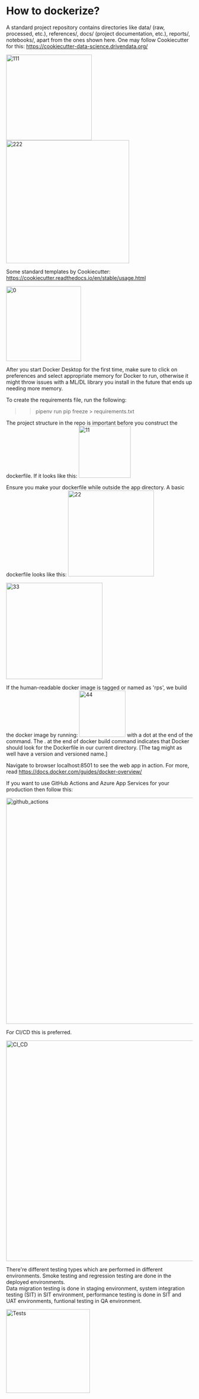 # How to dockerize?

A standard project repository contains directories like data/ (raw, processed, etc.), references/, docs/ (project documentation, etc.), reports/, notebooks/, apart from the ones shown here. One may follow Cookiecutter for this: https://cookiecutter-data-science.drivendata.org/

<img width="231" alt="111" src="https://github.com/user-attachments/assets/96d8c4aa-1b7d-499b-953d-3d5523c254eb" />

<img width="332" alt="222" src="https://github.com/user-attachments/assets/77faef2a-c8a7-40a8-bfd1-ad9c72f0a1a0" />


Some standard templates by Cookiecutter: https://cookiecutter.readthedocs.io/en/stable/usage.html


<img width="202" alt="0" src="https://github.com/user-attachments/assets/52e56065-16b7-48d7-b52b-92c3a4191beb">

After you start Docker Desktop for the first time, make sure to click on preferences and select appropriate memory for Docker to run, otherwise it might throw issues with a ML/DL library you install in the future that ends up needing more memory. 

To create the requirements file, run the following:

>> pipenv run pip freeze > requirements.txt

The project structure in the repo is important before you construct the dockerfile. If it looks like this:
<img width="140" alt="11" src="https://github.com/user-attachments/assets/0da0f269-a204-41c5-9c80-c289d1cec837">

Ensure you make your dockerfile while outside the app directory. A basic dockerfile looks like this:
<img width="232" alt="22" src="https://github.com/user-attachments/assets/42f8a3f7-7dfd-40d9-ac37-edca36ff80fb">

<img width="260" alt="33" src="https://github.com/user-attachments/assets/c84be373-052a-400c-bbd3-9f07141b987e">

If the human-readable docker image is tagged or named as 'rps', we build the docker image by running:
<img width="125" alt="44" src="https://github.com/user-attachments/assets/835ae4a8-3e7b-426a-859c-deee9595fd2f">
with a dot at the end of the command. 
The . at the end of docker build command indicates that Docker should look for the Dockerfile in our current directory.
[The tag might as well have a version and versioned name.]


Navigate to browser localhost:8501 to see the web app in action. 
For more, read <https://docs.docker.com/guides/docker-overview/>

If you want to use GitHub Actions and Azure App Services for your production then follow this:

<img width="610" alt="github_actions" src="https://github.com/user-attachments/assets/12947465-789f-4061-9d4b-6eb57d3b1250">

For CI/CD this is preferred. 

<img width="595" alt="CI_CD" src="https://github.com/user-attachments/assets/c6f9dcbc-67b3-4a6b-b093-1aadd8ff357e">

There're different testing types which are performed in different environments. Smoke testing and regression testing are done in the deployed environments.   
Data migration testing is done in staging environment, system integration testing (SIT) in SIT environment, performance testing is done in SIT and UAT environments, 
funtional testing in QA environment. 

<img width="226" alt="Tests" src="https://github.com/user-attachments/assets/524f1eb4-3576-4235-bcd6-85c908593d37">
